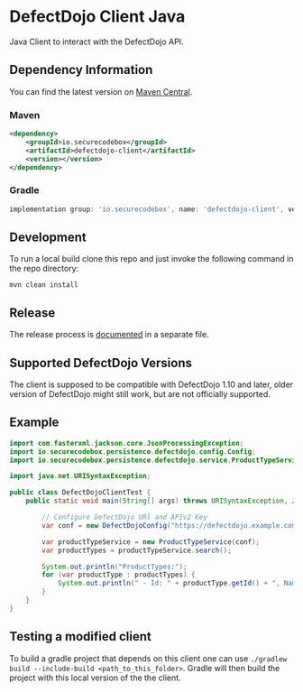 <!--
SPDX-FileCopyrightText: the secureCodeBox authors

SPDX-License-Identifier: Apache-2.0
-->

# DefectDojo Client Java

Java Client to interact with the DefectDojo API.

## Dependency Information

You can find the latest version on [Maven Central](https://central.sonatype.com/artifact/io.securecodebox/defectdojo-client/).

### Maven

```xml
<dependency>
    <groupId>io.securecodebox</groupId>
    <artifactId>defectdojo-client</artifactId>
    <version></version>
</dependency>
```

### Gradle

```groovy
implementation group: 'io.securecodebox', name: 'defectdojo-client', version: ''
```

## Development

To run a local build clone this repo and just invoke the following command in the repo directory: 

```shell
mvn clean install
```

## Release

The release process is [documented](docs/release.md) in a separate file.

## Supported DefectDojo Versions

The client is supposed to be compatible with DefectDojo 1.10 and later, older version of DefectDojo might still work, but are not officially supported.

## Example

```java
import com.fasterxml.jackson.core.JsonProcessingException;
import io.securecodebox.persistence.defectdojo.config.Config;
import io.securecodebox.persistence.defectdojo.service.ProductTypeService;

import java.net.URISyntaxException;

public class DefectDojoClientTest {
    public static void main(String[] args) throws URISyntaxException, JsonProcessingException {

        // Configure DefectDojo URl and APIv2 Key
        var conf = new DefectDojoConfig("https://defectdojo.example.com", "f8....");

        var productTypeService = new ProductTypeService(conf);
        var productTypes = productTypeService.search();

        System.out.println("ProductTypes:");
        for (var productType : productTypes) {
            System.out.println(" - Id: " + productType.getId() + ", Name: '" + productType.getName()) + "'";
        }
    }
}
```

## Testing a modified client
To build a gradle project that depends on this client one can use `./gradlew build --include-build <path_to_this_folder>`. Gradle will then build the project with this local version of the the client.
